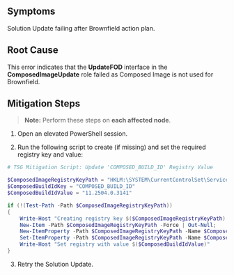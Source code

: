 ## Symptoms
Solution Update failing after Brownfield action plan.

## Root Cause

This error indicates that the **UpdateFOD** interface in the **ComposedImageUpdate** role failed as Composed Image is not used for Brownfield.

## Mitigation Steps

> **Note:** Perform these steps on **each affected node**.

1. Open an elevated PowerShell session.

2. Run the following script to create (if missing) and set the required registry key and value:

```powershell
# TSG Mitigation Script: Update 'COMPOSED_BUILD_ID' Registry Value

$ComposedImageRegistryKeyPath = "HKLM:\SYSTEM\CurrentControlSet\Services\ComposedBuildInfo\Parameters"
$ComposedBuildIdKey = "COMPOSED_BUILD_ID"
$ComposedBuildIdValue = "11.2504.0.3141"

if (!(Test-Path -Path $ComposedImageRegistryKeyPath))
{
    Write-Host "Creating registry key $($ComposedImageRegistryKeyPath) with key $($ComposedBuildIdKey)";
    New-Item -Path $ComposedImageRegistryKeyPath -Force | Out-Null;
    New-ItemProperty -Path $ComposedImageRegistryKeyPath -Name $ComposedBuildIdKey -PropertyType String -Force | Out-Null;
    Set-ItemProperty -Path $ComposedImageRegistryKeyPath -Name $ComposedBuildIdKey -Value $ComposedBuildIdValue
    Write-Host "Set registry with value $($ComposedBuildIdValue)"
}

```
3. Retry the Solution Update.
